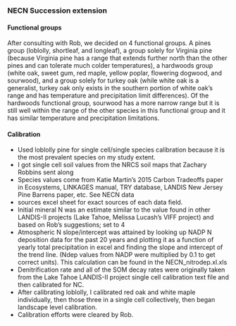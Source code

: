### NECN Succession extension

#### Functional groups
After consulting with Rob, we decided on 4 functional groups. A pines group (loblolly, shortleaf, and longleaf), a group solely for Virginia pine (because Virginia pine has a 
range that extends further north than the other pines and can tolerate much colder temperatures), a hardwoods group (white oak, sweet gum, red maple, yellow poplar, flowering 
dogwood, and sourwood), and a group solely for turkey oak (while white oak is a generalist, turkey oak only exists in the southern portion of white oak’s range and has temperature 
and precipitation limit differences). Of the hardwoods functional group, sourwood has a more narrow range but it is still well within the range of the other 
species in this functional group and it has similar temperature and precipitation limitations.

#### Calibration
* Used loblolly pine for single cell/single species calibration because it is the most prevalent species on my study extent.
* I got single cell soil values from the NRCS soil maps that Zachary Robbins sent along
* Species values come from Katie Martin’s 2015 Carbon Tradeoffs paper in Ecosystems, LINKAGES manual, TRY database, LANDIS New Jersey Pine Barrens paper, etc. See NECN data 
* sources excel sheet for exact sources of each data field.
* Initial mineral N was an estimate similar to the value found in other LANDIS-II projects (Lake Tahoe, Melissa Lucash’s VIFF project) and based on Rob’s suggestions; set to 4
* Atmospheric N slope/intercept was attained by looking up NADP N deposition data for the past 20 years and plotting it as a function of yearly total precipitation in excel and 
finding the slope and intercept of the trend line. (Ndep values from NADP were multiplied by 0.1 to get correct units). This calculation can be found in the NECN_nitrodep.xl.xls
* Denitrification rate and all of the SOM decay rates were originally taken from the Lake Tahoe LANDIS-II project single cell calibration text file and then calibrated for NC.
* After calibrating loblolly, I calibrated red oak and white maple individually, then those three in a single cell collectively, then began landscape level calibration. 
* Calibration efforts were cleared by Rob.
